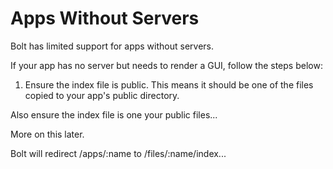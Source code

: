 # Apps Without Servers

Bolt has limited support for apps without servers.

If your app has no server but needs to render a GUI, follow the steps below:

1. Ensure the index file is public. This means it should be one of the files copied to your app's public directory.

Also ensure the index file is one your public files...

More on this later.

Bolt will redirect \/apps\/:name to \/files\/:name\/index...

